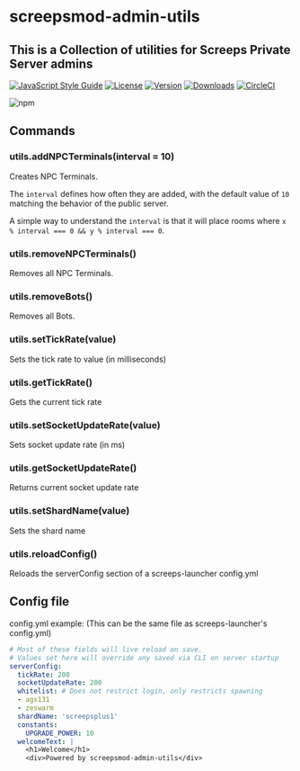 # screepsmod-admin-utils

## This is a Collection of utilities for Screeps Private Server admins

[![JavaScript Style Guide](https://img.shields.io/badge/code_style-standard-brightgreen.svg)](https://standardjs.com)
[![License](https://img.shields.io/npm/l/screepsmod-admin-utils.svg)](https://npmjs.com/package/screepsmod-admin-utils)
[![Version](https://img.shields.io/npm/v/screepsmod-admin-utils.svg)](https://npmjs.com/package/screepsmod-admin-utils)
[![Downloads](https://img.shields.io/npm/dw/screepsmod-admin-utils.svg)](https://npmjs.com/package/screepsmod-admin-utils)
[![CircleCI](https://circleci.com/gh/screepsmods/screepsmod-admin-utils/tree/master.svg?style=shield)](https://circleci.com/gh/screepsmods/screepsmod-admin-utils/tree/master)

![npm](https://nodei.co/npm/screepsmod-admin-utils.png "NPM")

## Commands

### utils.addNPCTerminals(interval = 10)

Creates NPC Terminals.

The `interval` defines how often they are added, with the default value of `10` matching the behavior of the public server.

A simple way to understand the `interval` is that it will place rooms where `x % interval === 0 && y % interval === 0`.

### utils.removeNPCTerminals()

Removes all NPC Terminals.

### utils.removeBots()

Removes all Bots.

### utils.setTickRate(value)

Sets the tick rate to value (in milliseconds)

### utils.getTickRate()

Gets the current tick rate

### utils.setSocketUpdateRate(value)

Sets socket update rate (in ms)

### utils.getSocketUpdateRate() 

Returns current socket update rate

### utils.setShardName(value)

Sets the shard name

### utils.reloadConfig() 

Reloads the serverConfig section of a screeps-launcher config.yml

## Config file

config.yml example: (This can be the same file as screeps-launcher's config.yml)
```yaml
# Most of these fields will live reload on save. 
# Values set here will override any saved via CLI on server startup
serverConfig: 
  tickRate: 200
  socketUpdateRate: 200
  whitelist: # Does not restrict login, only restricts spawning
  - ags131
  - zeswarm
  shardName: 'screepsplus1'
  constants:
    UPGRADE_POWER: 10
  welcomeText: |
    <h1>Welcome</h1>
    <div>Powered by screepsmod-admin-utils</div>
```